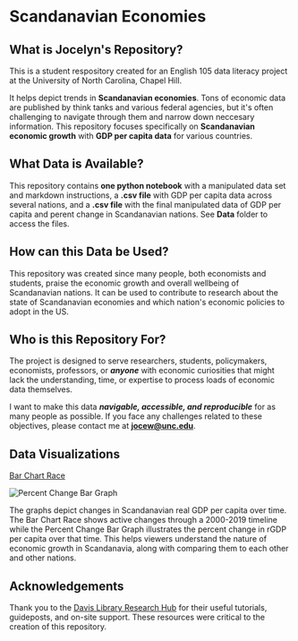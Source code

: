 # Scandanavian Economies


## What is Jocelyn's Repository?
This is a student respository created for an English 105 data literacy project at the University of North Carolina, Chapel Hill.

It helps depict trends in **Scandanavian economies**. Tons of economic data are published by think tanks and various federal agencies, but it's often challenging to navigate through them and narrow down neccesary information. This repository focuses specifically on **Scandanavian economic growth** with **GDP per capita data** for various countries. 



## What Data is Available?
This repository contains **one python notebook** with a manipulated data set and markdown instructions, a **.csv file** with GDP per capita data across several nations, and a **.csv file** with the final manipulated data of GDP per capita and perent change in Scandanavian nations. See **Data** folder to access the files.


## How can this Data be Used?
This repository was created since many people, both economists and students, praise the economic growth and overall wellbeing of Scandanavian nations. It can be used to contribute to research about the state of Scandanavian economies and which nation's economic policies to adopt in the US.


## Who is this Repository For?
The project is designed to serve researchers, students, policymakers, economists, professors, or **_anyone_** with economic curiosities that might lack the understanding, time, or expertise to process loads of economic data themselves.

I want to make this data **_navigable, accessible, and reproducible_** for as many people as possible. If you face any challenges related to these objectives, please contact me at **jocew@unc.edu**. 


## Data Visualizations
[Bar Chart Race](https://public.flourish.studio/visualisation/11871254/)

![Percent Change Bar Graph](https://user-images.githubusercontent.com/118193207/202773013-ee6c139c-324b-422d-9c76-49671cc6bbdd.png)

The graphs depict changes in Scandanavian real GDP per capita over time. The Bar Chart Race shows active changes through a 2000-2019 timeline while the Percent Change Bar Graph illustrates the percent change in rGDP per capita over that time. This helps viewers understand the nature of economic growth in Scandanavia, along with comparing them to each other and other nations. 


## Acknowledgements 
Thank you to the [Davis Library Research Hub](https://library.unc.edu/data/) for their useful tutorials, guideposts, and on-site support. These resources were critical to the creation of this repository.
